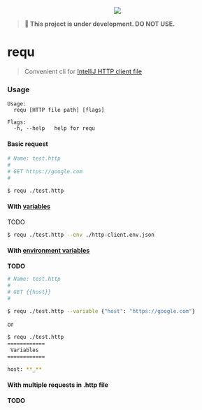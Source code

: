 <p align="center">
<img src="https://user-images.githubusercontent.com/24666383/124452986-e11af900-ddc1-11eb-9789-70348bdf89df.png" />
</p>

> **🚨 This project is under development. DO NOT USE.**

# requ
> Convenient cli for [IntelliJ HTTP client file](https://www.jetbrains.com/help/idea/exploring-http-syntax.html)

### Usage

```
Usage:
  requ [HTTP file path] [flags]

Flags:
  -h, --help   help for requ
```

#### Basic request

```bash
# Name: test.http
#
# GET https://google.com
#

$ requ ./test.http
```

#### With [variables](https://www.jetbrains.com/help/idea/exploring-http-syntax.html#c259614)

TODO
```bash
$ requ ./test.http --env ./http-client.env.json
```

#### With [environment variables](https://www.jetbrains.com/help/idea/exploring-http-syntax.html#environment-variables)

**TODO**
```bash
# Name: test.http
#
# GET {{host}}
#

$ requ ./test.http --variable {"host": "https://google.com"}
```

or

```bash
$ requ ./test.http
============
 Variables
============

host: **_**
```

#### With multiple requests in .http file

**TODO**

